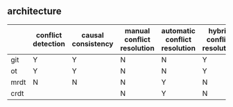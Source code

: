 ## architecture

|    |conflict detection|causal consistency|manual conflict resolution|automatic conflict resolution|hybrid conflict resolution|
|----|------------------|------------------|--------------------------|-----------------------------|--------------------------|
|git | Y                | Y                | N                        | N                           | Y                        |
|ot  | Y                | Y                | N                        | N                           | Y                        |
|mrdt| N                | N                | N                        | Y                           | N                        |
|crdt|                  |                  | N                        | Y                           | N                        |